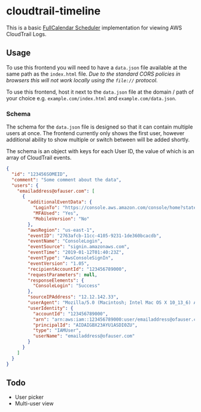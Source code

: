 # cloudtrail-timeline
This is a basic [FullCalendar Scheduler](https://fullcalendar.io/scheduler) implementation for viewing AWS CloudTrail Logs.

## Usage
To use this frontend you will need to have a `data.json` file available at the same path as the `index.html` file. _Due to the standard CORS policies in browsers this will not work locally using the `file://` protocol._

To use this frontend, host it next to the `data.json` file at the domain / path of your choice e.g. `example.com/index.html` and `example.com/data.json`.

### Schema
The schema for the `data.json` file is designed so that it can contain multiple users at once. The frontend currently only shows the first user, however additional ability to show multiple or switch between will be added shortly.

The schema is an object with keys for each User ID, the value of which is an array of CloudTrail events.
```json
{
  "id": "123456SOMEID",
  "comment": "Some comment about the data",
  "users": {
    "emailaddress@ofauser.com": [
      {
        "additionalEventData": {
          "LoginTo": "https://console.aws.amazon.com/console/home?state=hashArgs%23&isauthcode=true",
          "MFAUsed": "Yes",
          "MobileVersion": "No"
        },
        "awsRegion": "us-east-1",
        "eventID": "2763afcb-11cc-4105-9231-1de360bcacdb",
        "eventName": "ConsoleLogin",
        "eventSource": "signin.amazonaws.com",
        "eventTime": "2019-01-12T01:40:23Z",
        "eventType": "AwsConsoleSignIn",
        "eventVersion": "1.05",
        "recipientAccountId": "123456789000",
        "requestParameters": null,
        "responseElements": {
          "ConsoleLogin": "Success"
        },
        "sourceIPAddress": "12.12.142.33",
        "userAgent": "Mozilla/5.0 (Macintosh; Intel Mac OS X 10_13_6) AppleWebKit/537.36 (KHTML, like Gecko) Chrome/71.0.3578.98 Safari/537.36",
        "userIdentity": {
          "accountId": "123456789000",
          "arn": "arn:aws:iam::123456789000:user/emailaddress@ofauser.com",
          "principalId": "AIDAIGBX23AYU1ASDI0ZU",
          "type": "IAMUser",
          "userName": "emailaddress@ofauser.com"
        }
      }
    ]
  }
}
```

## Todo
- User picker
- Multi-user view